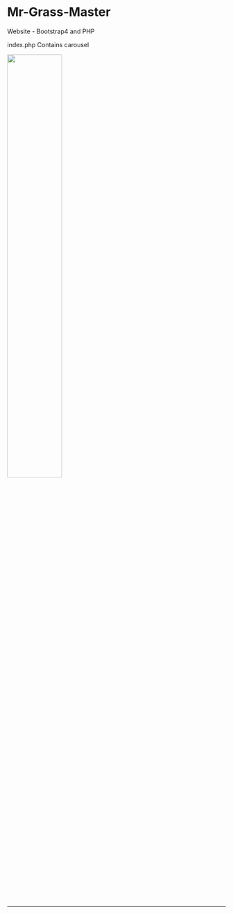 # Mr-Grass-Master
Website - Bootstrap4 and PHP

index.php
Contains carousel

<img src="https://github.com/james126/Mr-Grass-Master/blob/master/screenshots/index1.jpg" width="50%" height="50%">

---
